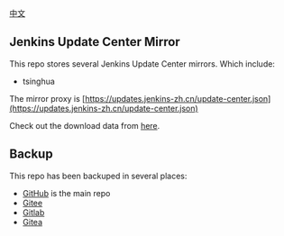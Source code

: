[中文](README-zh.md)

## Jenkins Update Center Mirror

This repo stores several Jenkins Update Center mirrors.
Which include:

* tsinghua

The mirror proxy is [https://updates.jenkins-zh.cn/update-center.json](https://updates.jenkins-zh.cn/update-center.json)

Check out the download data from [here](https://jenkins-zh.github.io/update-center-mirror/data).

## Backup

This repo has been backuped in several places:

* [GitHub](https://jenkins-zh.github.io/update-center-mirror/) is the main repo
* [Gitee](https://jenkins-zh.gitee.io/update-center-mirror/)
* [Gitlab](https://gitlab.com/jenkins-zh/update-center-mirror)
* [Gitea](https://gitea.com/jenkins-zh/update-center-mirror/)
